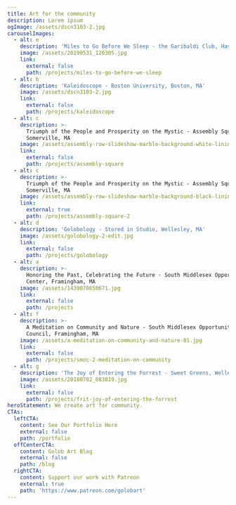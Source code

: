 ```yaml
---
title: Art for the community
description: Lorem ipsum
ogImage: /assets/dscn3103-2.jpg
carouselImages:
  - alt: e
    description: 'Miles to Go Before We Sleep - the Garibaldi Club, Haverhill, MA'
    image: /assets/20190531_120305.jpg
    link:
      external: false
      path: /projects/miles-to-go-before-we-sleep
  - alt: b
    description: 'Kaleidoscope - Boston University, Boston, MA'
    image: /assets/dscn3103-2.jpg
    link:
      external: false
      path: /projects/kaleidoscope
  - alt: c
    description: >-
      Triumph of the People and Prosperity on the Mystic - Assembly Square,
      Somerville, MA
    image: /assets/assembly-row-slideshow-marble-background-white-lining.jpg
    link:
      external: false
      path: /projects/assembly-square
  - alt: c
    description: >-
      Triumph of the People and Prosperity on the Mystic - Assembly Square,
      Somerville, MA
    image: /assets/assembly-row-slideshow-marble-background-black-lining.jpg
    link:
      external: true
      path: /projects/assembly-square-2
  - alt: d
    description: 'Golobology - Stored in Studio, Wellesley, MA'
    image: /assets/golobology-2-edit.jpg
    link:
      external: false
      path: /projects/golobology
  - alt: a
    description: >-
      Honoring the Past, Celebrating the Future - South Middlesex Opportunity
      Center, Framingham, MA
    image: /assets/1439070650671.jpg
    link:
      external: false
      path: /projects
  - alt: f
    description: >-
      A Meditation on Community and Nature - South Middlesex Opportunity
      Council, Framingham, MA
    image: /assets/a-meditation-on-community-and-nature-01.jpg
    link:
      external: false
      path: /projects/smoc-2-meditation-on-community
  - alt: g
    description: 'The Joy of Entering the Forrest - Sweet Greens, Wellesley, MA'
    image: /assets/20180702_083819.jpg
    link:
      external: false
      path: /projects/frit-joy-of-entering-the-forrest
heroStatement: We create art for community.
CTAs:
  leftCTA:
    content: See Our Portfolio Here
    external: false
    path: /portfolio
  offCenterCTA:
    content: Golob Art Blog
    external: false
    path: /blog
  rightCTA:
    content: Support our work with Patreon
    external: true
    path: 'https://www.patreon.com/golobart'
---
```


